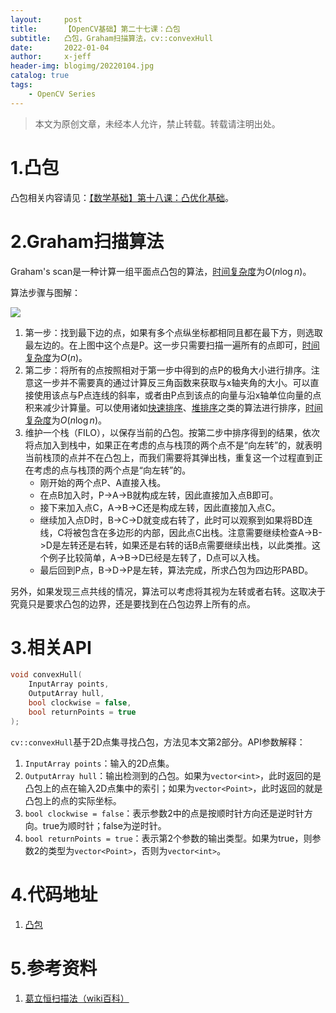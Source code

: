 ```yaml
---
layout:     post
title:      【OpenCV基础】第二十七课：凸包
subtitle:   凸包，Graham扫描算法，cv::convexHull
date:       2022-01-04
author:     x-jeff
header-img: blogimg/20220104.jpg
catalog: true
tags:
    - OpenCV Series
---
```

>本文为原创文章，未经本人允许，禁止转载。转载请注明出处。

# 1.凸包

凸包相关内容请见：[【数学基础】第十八课：凸优化基础](http://shichaoxin.com/2021/02/01/数学基础-第十八课-凸优化基础/)。

# 2.Graham扫描算法

Graham's scan是一种计算一组平面点凸包的算法，[时间复杂度](http://shichaoxin.com/2021/08/29/算法基础-算法复杂度/#11时间复杂度)为$O(n\log n)$。

算法步骤与图解：

![](https://xjeffblogimg.oss-cn-beijing.aliyuncs.com/BLOGIMG/BlogImage/OpenCVSeries/Lesson27/27x1.png)

1. 第一步：找到最下边的点，如果有多个点纵坐标都相同且都在最下方，则选取最左边的。在上图中这个点是P。这一步只需要扫描一遍所有的点即可，[时间复杂度](http://shichaoxin.com/2021/08/29/算法基础-算法复杂度/#11时间复杂度)为$O(n)$。
2. 第二步：将所有的点按照相对于第一步中得到的点P的极角大小进行排序。注意这一步并不需要真的通过计算反三角函数来获取与x轴夹角的大小。可以直接使用该点与P点连线的斜率，或者由P点到该点的向量与沿x轴单位向量的点积来减少计算量。可以使用诸如[快速排序](http://shichaoxin.com/2021/05/23/算法基础-排序-快速排序/)、[堆排序](http://shichaoxin.com/2021/06/21/算法基础-排序-堆排序/)之类的算法进行排序，[时间复杂度](http://shichaoxin.com/2021/08/29/算法基础-算法复杂度/#11时间复杂度)为$O(n\log n)$。
3. 维护一个栈（FILO），以保存当前的凸包。按第二步中排序得到的结果，依次将点加入到栈中，如果正在考虑的点与栈顶的两个点不是“向左转”的，就表明当前栈顶的点并不在凸包上，而我们需要将其弹出栈，重复这一个过程直到正在考虑的点与栈顶的两个点是“向左转”的。
	* 刚开始的两个点P、A直接入栈。
	* 在点B加入时，P->A->B就构成左转，因此直接加入点B即可。
	* 接下来加入点C，A->B->C还是构成左转，因此直接加入点C。
	* 继续加入点D时，B->C->D就变成右转了，此时可以观察到如果将BD连线，C将被包含在多边形的内部，因此点C出栈。注意需要继续检查A->B->D是左转还是右转，如果还是右转的话B点需要继续出栈，以此类推。这个例子比较简单，A->B->D已经是左转了，D点可以入栈。
	* 最后回到P点，B->D->P是左转，算法完成，所求凸包为四边形PABD。

另外，如果发现三点共线的情况，算法可以考虑将其视为左转或者右转。这取决于究竟只是要求凸包的边界，还是要找到在凸包边界上所有的点。

# 3.相关API

```c++
void convexHull( 
	InputArray points, 
	OutputArray hull,
	bool clockwise = false, 
	bool returnPoints = true 
);
```

`cv::convexHull`基于2D点集寻找凸包，方法见本文第2部分。API参数解释：

1. `InputArray points`：输入的2D点集。
2. `OutputArray hull`：输出检测到的凸包。如果为`vector<int>`，此时返回的是凸包上的点在输入2D点集中的索引；如果为`vector<Point>`，此时返回的就是凸包上的点的实际坐标。
3. `bool clockwise = false`：表示参数2中的点是按顺时针方向还是逆时针方向。true为顺时针；false为逆时针。
4. `bool returnPoints = true`：表示第2个参数的输出类型。如果为true，则参数2的类型为`vector<Point>`，否则为`vector<int>`。

# 4.代码地址

1. [凸包](https://github.com/x-jeff/OpenCV_Code_Demo/tree/master/Demo27)

# 5.参考资料

1. [葛立恒扫描法（wiki百科）](https://zh.wikipedia.org/wiki/葛立恆掃描法)